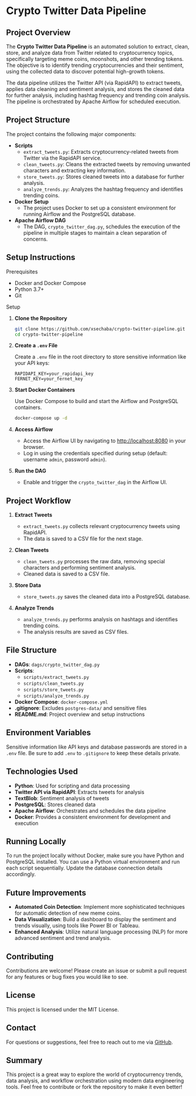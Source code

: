 # Crypto Twitter Data Pipeline

## Project Overview

The **Crypto Twitter Data Pipeline** is an automated solution to extract, clean, store, and analyze data from Twitter related to cryptocurrency topics, specifically targeting meme coins, moonshots, and other trending tokens. The objective is to identify trending cryptocurrencies and their sentiment, using the collected data to discover potential high-growth tokens.

The data pipeline utilizes the Twitter API (via RapidAPI) to extract tweets, applies data cleaning and sentiment analysis, and stores the cleaned data for further analysis, including hashtag frequency and trending coin analysis. The pipeline is orchestrated by Apache Airflow for scheduled execution.

## Project Structure

The project contains the following major components:

- **Scripts**
  - `extract_tweets.py`: Extracts cryptocurrency-related tweets from Twitter via the RapidAPI service.
  - `clean_tweets.py`: Cleans the extracted tweets by removing unwanted characters and extracting key information.
  - `store_tweets.py`: Stores cleaned tweets into a database for further analysis.
  - `analyze_trends.py`: Analyzes the hashtag frequency and identifies trending coins.
- **Docker Setup**
  - The project uses Docker to set up a consistent environment for running Airflow and the PostgreSQL database.
- **Apache Airflow DAG**
  - The DAG, `crypto_twitter_dag.py`, schedules the execution of the pipeline in multiple stages to maintain a clean separation of concerns.

## Setup Instructions

Prerequisites

- Docker and Docker Compose
- Python 3.7+
- Git

Setup

1. **Clone the Repository**

   ```bash
   git clone https://github.com/xsechaba/crypto-twitter-pipeline.git
   cd crypto-twitter-pipeline
   ```

2. **Create a `.env` File**

   Create a `.env` file in the root directory to store sensitive information like your API keys:

   ```
   RAPIDAPI_KEY=your_rapidapi_key
   FERNET_KEY=your_fernet_key
   ```

3. **Start Docker Containers**

   Use Docker Compose to build and start the Airflow and PostgreSQL containers.

   ```bash
   docker-compose up -d
   ```

4. **Access Airflow**

   - Access the Airflow UI by navigating to [http://localhost:8080](http://localhost:8080) in your browser.
   - Log in using the credentials specified during setup (default: username `admin`, password `admin`).

5. **Run the DAG**

   - Enable and trigger the `crypto_twitter_dag` in the Airflow UI.

## Project Workflow

1. **Extract Tweets**

   - `extract_tweets.py` collects relevant cryptocurrency tweets using RapidAPI.
   - The data is saved to a CSV file for the next stage.

2. **Clean Tweets**

   - `clean_tweets.py` processes the raw data, removing special characters and performing sentiment analysis.
   - Cleaned data is saved to a CSV file.

3. **Store Data**

   - `store_tweets.py` saves the cleaned data into a PostgreSQL database.

4. **Analyze Trends**

   - `analyze_trends.py` performs analysis on hashtags and identifies trending coins.
   - The analysis results are saved as CSV files.
   
## File Structure

- **DAGs**: `dags/crypto_twitter_dag.py`
- **Scripts**:
  - `scripts/extract_tweets.py`
  - `scripts/clean_tweets.py`
  - `scripts/store_tweets.py`
  - `scripts/analyze_trends.py`
- **Docker Compose**: `docker-compose.yml`
- **.gitignore**: Excludes `postgres-data/` and sensitive files
- **README.md**: Project overview and setup instructions

## Environment Variables

Sensitive information like API keys and database passwords are stored in a `.env` file. Be sure to add `.env` to `.gitignore` to keep these details private.

## Technologies Used

- **Python**: Used for scripting and data processing
- **Twitter API via RapidAPI**: Extracts tweets for analysis
- **TextBlob**: Sentiment analysis of tweets
- **PostgreSQL**: Stores cleaned data
- **Apache Airflow**: Orchestrates and schedules the data pipeline
- **Docker**: Provides a consistent environment for development and execution

## Running Locally

To run the project locally without Docker, make sure you have Python and PostgreSQL installed. You can use a Python virtual environment and run each script sequentially. Update the database connection details accordingly.

## Future Improvements

- **Automated Coin Detection**: Implement more sophisticated techniques for automatic detection of new meme coins.
- **Data Visualization**: Build a dashboard to display the sentiment and trends visually, using tools like Power BI or Tableau.
- **Enhanced Analysis**: Utilize natural language processing (NLP) for more advanced sentiment and trend analysis.

## Contributing

Contributions are welcome! Please create an issue or submit a pull request for any features or bug fixes you would like to see.

## License

This project is licensed under the MIT License.

## Contact

For questions or suggestions, feel free to reach out to me via [GitHub](https://github.com/xsechaba).

## Summary

This project is a great way to explore the world of cryptocurrency trends, data analysis, and workflow orchestration using modern data engineering tools. Feel free to contribute or fork the repository to make it even better!
